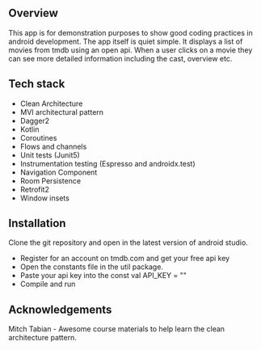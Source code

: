 
## Overview
This app is for demonstration purposes to show good coding practices in android development. The app itself is quiet simple. It displays a list of movies from tmdb using an open api. When a user clicks on a movie they can see more detailed information including the cast, overview etc.

## Tech stack

* Clean Architecture
* MVI architectural pattern
* Dagger2
* Kotlin
* Coroutines
* Flows and channels
* Unit tests (Junit5)
* Instrumentation testing (Espresso and androidx.test)
* Navigation Component
* Room Persistence
* Retrofit2
* Window insets

## Installation
Clone the git repository and open in the latest version of android studio.
* Register for an account on tmdb.com and get your free api key
* Open the constants file in the util package.
* Paste your api key into the const val API_KEY = ""
* Compile and run


## Acknowledgements

Mitch Tabian - Awesome course materials to help learn the clean architecture pattern.
